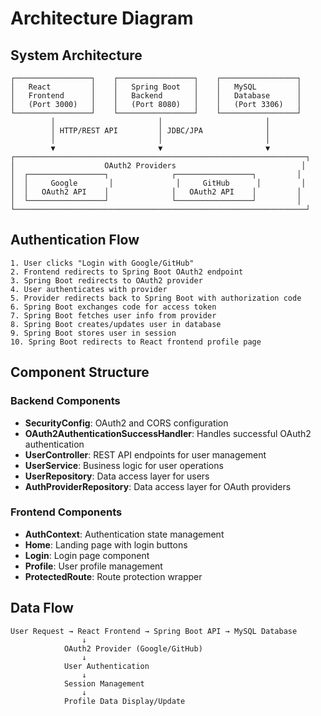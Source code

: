 # Architecture Diagram

## System Architecture

```
┌─────────────────┐    ┌─────────────────┐    ┌─────────────────┐
│   React         │    │   Spring Boot   │    │   MySQL         │
│   Frontend      │    │   Backend       │    │   Database      │
│   (Port 3000)   │    │   (Port 8080)   │    │   (Port 3306)   │
└─────────────────┘    └─────────────────┘    └─────────────────┘
         │                       │                       │
         │ HTTP/REST API         │ JDBC/JPA              │
         │                       │                       │
         ▼                       ▼                       ▼
┌─────────────────────────────────────────────────────────────────┐
│                    OAuth2 Providers                            │
│  ┌─────────────────┐              ┌─────────────────┐         │
│  │     Google       │              │     GitHub      │         │
│  │   OAuth2 API    │              │   OAuth2 API    │         │
│  └─────────────────┘              └─────────────────┘         │
└─────────────────────────────────────────────────────────────────┘
```

## Authentication Flow

```
1. User clicks "Login with Google/GitHub"
2. Frontend redirects to Spring Boot OAuth2 endpoint
3. Spring Boot redirects to OAuth2 provider
4. User authenticates with provider
5. Provider redirects back to Spring Boot with authorization code
6. Spring Boot exchanges code for access token
7. Spring Boot fetches user info from provider
8. Spring Boot creates/updates user in database
9. Spring Boot stores user in session
10. Spring Boot redirects to React frontend profile page
```

## Component Structure

### Backend Components
- **SecurityConfig**: OAuth2 and CORS configuration
- **OAuth2AuthenticationSuccessHandler**: Handles successful OAuth2 authentication
- **UserController**: REST API endpoints for user management
- **UserService**: Business logic for user operations
- **UserRepository**: Data access layer for users
- **AuthProviderRepository**: Data access layer for OAuth providers

### Frontend Components
- **AuthContext**: Authentication state management
- **Home**: Landing page with login buttons
- **Login**: Login page component
- **Profile**: User profile management
- **ProtectedRoute**: Route protection wrapper

## Data Flow

```
User Request → React Frontend → Spring Boot API → MySQL Database
                ↓
            OAuth2 Provider (Google/GitHub)
                ↓
            User Authentication
                ↓
            Session Management
                ↓
            Profile Data Display/Update
```
